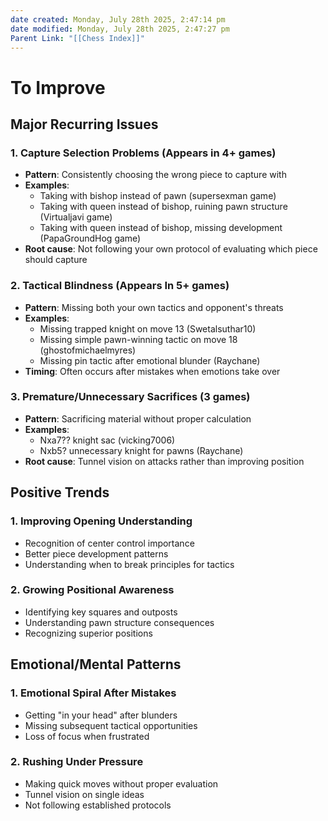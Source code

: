 ```yaml
---
date created: Monday, July 28th 2025, 2:47:14 pm
date modified: Monday, July 28th 2025, 2:47:27 pm
Parent Link: "[[Chess Index]]"
---
```


# To Improve

## **Major Recurring Issues**

### 1. **Capture Selection Problems** (Appears in 4+ games)

- **Pattern**: Consistently choosing the wrong piece to capture with
- **Examples**:
    - Taking with bishop instead of pawn (supersexman game)
    - Taking with queen instead of bishop, ruining pawn structure (Virtualjavi game)
    - Taking with queen instead of bishop, missing development (PapaGroundHog game)
- **Root cause**: Not following your own protocol of evaluating which piece should capture

### 2. **Tactical Blindness** (Appears In 5+ games)

- **Pattern**: Missing both your own tactics and opponent's threats
- **Examples**:
    - Missing trapped knight on move 13 (Swetalsuthar10)
    - Missing simple pawn-winning tactic on move 18 (ghostofmichaelmyres)
    - Missing pin tactic after emotional blunder (Raychane)
- **Timing**: Often occurs after mistakes when emotions take over

### 3. **Premature/Unnecessary Sacrifices** (3 games)

- **Pattern**: Sacrificing material without proper calculation
- **Examples**:
    - Nxa7?? knight sac (vicking7006)
    - Nxb5? unnecessary knight for pawns (Raychane)
- **Root cause**: Tunnel vision on attacks rather than improving position

## **Positive Trends**

### 1. **Improving Opening Understanding**

- Recognition of center control importance
- Better piece development patterns
- Understanding when to break principles for tactics

### 2. **Growing Positional Awareness**

- Identifying key squares and outposts
- Understanding pawn structure consequences
- Recognizing superior positions

## **Emotional/Mental Patterns**

### 1. **Emotional Spiral After Mistakes**

- Getting "in your head" after blunders
- Missing subsequent tactical opportunities
- Loss of focus when frustrated

### 2. **Rushing Under Pressure**

- Making quick moves without proper evaluation
- Tunnel vision on single ideas
- Not following established protocols
